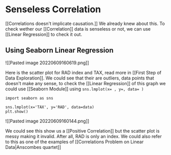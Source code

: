 # Senseless Correlation
[[Correlations doesn't implicate causation.]] We already knew about this. To check wether our  [[Correlation]] data is senseless or not, we can use [[Linear Regression]] to check it out. 

## Using Seaborn Linear Regression
![[Pasted image 20220609160619.png]]

Here is the scatter plot for RAD index and TAX, read more in [[First Step of Data Exploration]]. We could see that their are outliers, data points that doesn't make any sense, to check the [[Linear Regression]] of this graph we could use [[Seaborn Module]] using `sns.lmplot(x= , y=, data= )`

```
import seaborn as sns

sns.lmplot(x='TAX', y='RAD', data=data)
plt.show()
```

![[Pasted image 20220609160144.png]]

We could see this show us a [[Positive Correlation]] but the scatter plot is messy making it invalid. After all, RAD is only an index. We could also refer to this as one of the examples of [[Correlations Problem on Linear Data|Anscombes quartet]] 